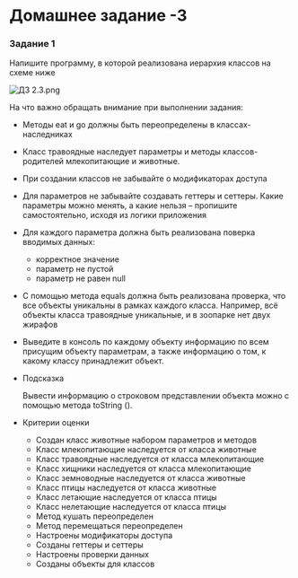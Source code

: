 # Домашнее задание -3

### Задание 1

Напишите программу, в которой реализована иерархия классов на схеме ниже

![ДЗ 2.3.png](https://s3-us-west-2.amazonaws.com/secure.notion-static.com/8975d625-848d-43f5-8a6e-2e5d5579d821/%D0%94%D0%97_2.3.png)

На что важно обращать внимание при выполнении задания:

- Методы eat и go должны быть переопределены в классах-наследниках
- Класс травоядные наследует параметры и методы классов-родителей млекопитающие и животные.
- При создании классов не забывайте о модификаторах доступа
- Для параметров не забывайте создавать геттеры и сеттеры. Какие параметры можно менять, а какие нельзя – пропишите самостоятельно, исходя из логики приложения
- Для каждого параметра должна быть реализована поверка вводимых данных:
  - корректное значение
  - параметр не пустой
  - параметр не равен null
- С помощью метода equals должна быть реализована проверка, что все объекты уникальны в рамках каждого класса. Например, всё объекты класса травоядные уникальные, и в зоопарке нет двух жирафов
- Выведите в консоль по каждому объекту информацию по всем присущим объекту параметрам, а также информацию о том, к какому классу принадлежит объект.
- Подсказка

  Вывести информацию о строковом представлении объекта можно с помощью метода toString ().

- Критерии оценки
  - Создан класс животные набором параметров и методов
  - Класс млекопитающие наследуется от класса животные
  - Класс травоядные наследуется от класса млекопитающие
  - Класс хищники наследуется от класса млекопитающие
  - Класс земноводные наследуется от класса животные
  - Класс птицы наследуется от класса животные
  - Класс летающие наследуется от класса птицы
  - Класс нелетающие наследуется от класса птицы
  - Метод кушать переопределен
  - Метод перемещаться переопределен
  - Настроены модификаторы доступа
  - Созданы геттеры и сеттеры
  - Настроены проверки данных
  - Созданы объекты для классов